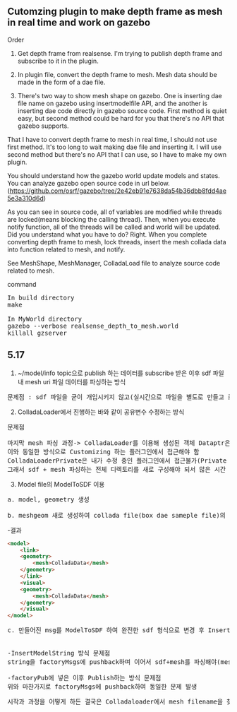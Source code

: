 ## Cutomzing plugin to make depth frame as mesh in real time and work on gazebo

Order

1. Get depth frame from realsense. I'm trying to publish depth frame and subscribe to it in the plugin. 

2. In plugin file, convert the depth frame to mesh. Mesh data should be made in the form of a dae file.

3. There's two way to show mesh shape on gazebo. One is inserting dae file name on gazebo using insertmodelfile API, and the another is inserting dae code 
directly in gazebo source code. First method is quiet easy, but second method could be hard for you that there's no API that gazebo supports.

That I have to convert depth frame to mesh in real time, I should not use first method. It's too long to wait making dae file and inserting it.
I will use second method but there's no API that I can use, so I have to make my own plugin.

You should understand how the gazebo world update models and states. You can analyze gazebo open source code in url below.
(https://github.com/osrf/gazebo/tree/2e42eb91e7638da54b36dbb8fdd4ae5e3a310d6d)


As you can see in source code, all of variables are modified while threads are locked(means blocking the calling thread). Then, when you execute notify function,
all of the threads will be called and world will be updated. Did you understand what you have to do? Right. When you complete converting depth frame to mesh,
lock threads, insert the mesh collada data into function related to mesh, and notify.

See MeshShape, MeshManager, ColladaLoad file to analyze source code related to mesh.





command
<pre>
In build directory
make

In MyWorld directory
gazebo --verbose realsense_depth_to_mesh.world
killall gzserver
</pre>

## 5.17

1. ~/model/info topic으로 publish 하는 데이터를 subscribe 받은 이후 sdf 파일 내 mesh uri 파일 데이터를 파싱하는 방식
<pre>
문제점 : sdf 파일을 굳이 개입시키지 않고(실시간으로 파일을 별도로 만들고 로드하는데 시간이 너무 오래 걸림) mesh data만 가져오고자 함
</pre>

2. ColladaLoader에서 진행하는 바와 같이 공유변수 수정하는 방식
<pre>
문제점

마지막 mesh 파싱 과정-> ColladaLoader를 이용해 생성된 객체 Dataptr은 ColladaLoaderPrivate이며 
이와 동일한 방식으로 Customizing 하는 플러그인에서 접근해야 함  
ColladaLoaderPrivate은 내가 수정 중인 플러그인에서 접근불가(Private 파일은 이미 빌드된 채로 설치됨) 
그래서 sdf + mesh 파싱하는 전체 디렉토리를 새로 구성해야 되서 많은 시간 소요
</pre>

3. Model file의 ModelToSDF 이용
<pre>
a. model, geometry 생성

b. meshgeom 새로 생성하여 collada file(box dae sameple file)의 data(tag, text)를 직접 넣고 미리 만든 geometry, model과 연결하여 msg 생성
</pre>

-결과 

```html
<model>
	<link>
	<geometry>
		<mesh>ColladaData</mesh>
	</geometry>
	</link>
	<visual>
	<geometry>
		<mesh>ColladaData</mesh>
	</geometry>
	</visual>
</model>
```

<pre>
c. 만들어진 msg를 ModelToSDF 하여 완전한 sdf 형식으로 변경 후 InsertModelString or ~/factory topic으로 publish


-InsertModelString 방식 문제점
string을 factoryMsgs에 pushback하며 이어서 sdf+mesh를 파싱해야(mesh tage에서 filename을 찾음) 하는 1번에서 겪은 문제와 동일한 문제 발생

-factoryPub에 넣은 이후 Publish하는 방식 문제점
위와 마찬가지로 factoryMsgs에 pushback하여 동일한 문제 발생
</pre>

<pre>
시작과 과정을 어떻게 하든 결국은 Colladaloader에서 mesh filename을 찾아 file의 data를 가져오는 방식으로 감.하지만 이는 real time으로 mesh를 제작해 gazebo에 띄워야 하기에는 적합 하지 않으며  이 외의 방식으로는 sdf를 파싱하는 구조, 디렉토리 전체를 수정해야 함. 다른 방법 좀 더 찾아보기
</pre>
